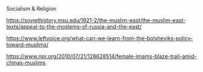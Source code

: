 Socialism & Religion

https://soviethistory.msu.edu/1921-2/the-muslim-east/the-muslim-east-texts/appeal-to-the-moslems-of-russia-and-the-east/

https://www.leftvoice.org/what-can-we-learn-from-the-bolsheviks-policy-toward-muslims/

https://www.npr.org/2010/07/21/128628514/female-imams-blaze-trail-amid-chinas-muslims
